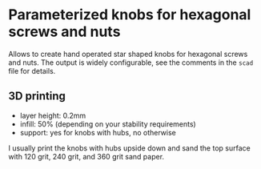 # Parameterized knobs for hexagonal screws and nuts

Allows to create hand operated star shaped knobs for hexagonal screws and nuts.
The output is widely configurable, see the comments in the `scad` file for details.

## 3D printing
* layer height: 0.2mm
* infill: 50% (depending on your stability requirements)
* support: yes for knobs with hubs, no otherwise

I usually print the knobs with hubs upside down and sand the top surface with 120 grit, 240 grit, and 360 grit sand paper.
